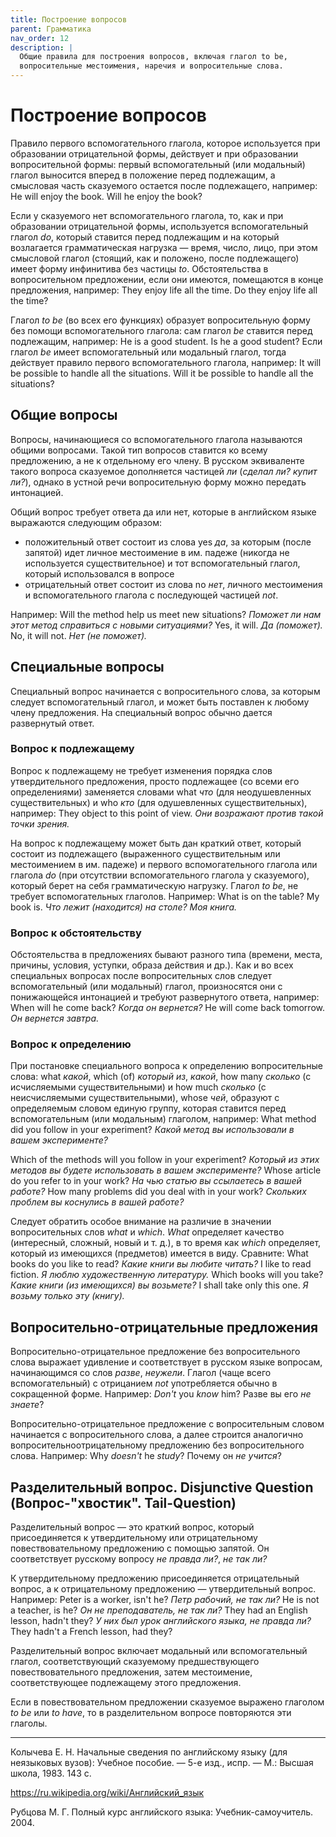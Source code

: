 ```yaml
---
title: Построение вопросов
parent: Грамматика
nav_order: 12
description: |
  Общие правила для построения вопросов, включая глагол to be,
  вопросительные местоимения, наречия и вопросительные слова.
---
```



# Построение вопросов

Правило первого вспомогательного глагола, которое используется при
образовании отрицательной формы, действует и при образовании
вопросительной формы: первый вспомогательный (или модальный) глагол
выносится вперед в положение перед подлежащим, а смысловая часть
сказуемого остается после подлежащего, например: Не will enjoy the
book.  Will he enjoy the book?

Если у сказуемого нет вспомогательного глагола, то, как и при
образовании отрицательной формы, используется вспомогательный глагол
*do*, который ставится перед подлежащим и на который возлагается
грамматическая нагрузка — время, число, лицо, при этом смысловой
глагол (стоящий, как и положено, после подлежащего) имеет форму
инфинитива без частицы *to*.  Обстоятельства в вопросительном
предложении, если они имеются, помещаются в конце предложения,
например: They enjoy life all the time.  Do they enjoy life all the
time?

Глагол *to be* (во всех его функциях) образует вопросительную форму
без помощи вспомогательного глагола: сам глагол *be* ставится перед
подлежащим, например: Не is a good student.  Is he a good student?
Если глагол *be* имеет вспомогательный или модальный глагол, тогда
действует правило первого вспомогательного глагола, например: It will
be possible to handle all the situations.  Will it be possible to
handle all the situations?


## Общие вопросы

Вопросы, начинающиеся со вспомогательного глагола называются общими
вопросами.  Такой тип вопросов ставится ко всему предложению, а не к
отдельному его члену.  В русском эквиваленте такого вопроса сказуемое
дополняется частицей *ли* (*сделал ли?* *купит ли?*), однако в устной
речи вопросительную форму можно передать интонацией.

Общий вопрос требует ответа да или нет, которые в
английском языке выражаются следующим образом:
- положительный ответ состоит из слова yes *да*, за которым (после
  запятой) идет личное местоимение в им. падеже (никогда не
  используется существительное) и тот вспомогательный глагол, который
  использовался в вопросе
- отрицательный ответ состоит из слова no *нет*, личного местоимения и
  вспомогательного глагола с последующей частицей *not*.

Например: Will the method help us meet new situations?  *Поможет ли
нам этот метод справиться с новыми ситуациями?* Yes, it will.  *Да
(поможет).* No, it will not.  *Нет (не поможет).*


## Специальные вопросы

Специальный вопрос начинается с вопросительного слова, за которым
следует вспомогательный глагол, и может быть поставлен к любому члену
предложения.  На специальный вопрос обычно дается развернутый ответ.


### Вопрос к подлежащему

Вопрос к подлежащему не требует изменения порядка слов утвердительного
предложения, просто подлежащее (со всеми его определениями) заменяется
словами what *что* (для неодушевленных существительных) и who *кто*
(для одушевленных существительных), например: They object to this
point of view.  *Они возражают против такой точки зрения.*

На вопрос к подлежащему может быть дан краткий ответ, который состоит
из подлежащего (выраженного существительным или местоимением в
им. падеже) и первого вспомогательного глагола или глагола *do* (при
отсутствии вспомогательного глагола у сказуемого), который берет на
себя грамматическую нагрузку.  Глагол *to be*, не требует
вспомогательных глаголов.  Например: What is on the table?  My book
is.  *Что лежит (находится) на столе?  Моя книга.*


### Вопрос к обстоятельству

Обстоятельства в предложениях бывают разного типа (времени, места,
причины, условия, уступки, образа действия и др.).  Как и во всех
специальных вопросах после вопросительных слов следует вспомогательный
(или модальный) глагол, произносятся они с понижающейся интонацией и
требуют развернутого ответа, например: When will he come back?  *Когда
он вернется?* Не will come back tomorrow. *Он вернется завтра.*


### Вопрос к определению

При постановке специального вопроса к определению вопросительные
слова: what *какой*, which (of) *который из*, *какой*, how many
*сколько* (с исчисляемыми существительными) и how much *сколько* (с
неисчисляемыми существительными), whose *чей*, образуют с определяемым
словом единую группу, которая ставится перед вспомогательным (или
модальным) глаголом, например: What method did you follow in your
experiment?  *Какой метод вы использовали в вашем эксперименте?*

Which of the methods will you follow in your experiment?  *Который из
этих методов вы будете использовать в вашем эксперименте?* Whose
article do you refer to in your work?  *На чью статью вы ссылаетесь в
вашей работе?* How many problems did you deal with in your work?
*Скольких проблем вы коснулись в вашей работе?*

Следует обратить особое внимание на различие в значении вопросительных
слов *what* и *which*.  *What* определяет качество (интересный,
сложный, новый и т. д.), в то время как *which* определяет, который из
имеющихся (предметов) имеется в виду.  Сравните: What books do you
like to read?  *Какие книги вы любите читать?* I like to read fiction.
*Я люблю художественную литературу.* Which books will you take?
*Какие книги (из имеющихся) вы возьмете?* I shall take only this one.
*Я возьму только эту (книгу).*


## Вопросительно-отрицательные предложения

Вопросительно-отрицательное предложение без вопросительного слова
выражает удивление и соответствует в русском языке вопросам,
начинающимся со слов *разве*, *неужели*.  Глагол (чаще всего
вспомогательный) с отрицанием *not* употребляется обычно в сокращенной
форме.  Например: *Don't* you *know* him?  Разве вы его *не знаете*?

Вопросительно-отрицательное предложение с вопросительным словом
начинается с вопросительного слова, а далее строится аналогично
вопросительноотрицательному предложению без вопросительного
слова. Например: Why *doesn't* he *study*?  Почему он *не учится*?


## Разделительный вопрос.  Disjunctive Question (Вопрос-"хвостик". Tail-Question)

Разделительный вопрос — это краткий вопрос, который присоединяется к
утвердительному или отрицательному повествовательному предложению с
помощью запятой.  Он соответствует русскому вопросу *не правда ли?*,
*не так ли?*

К утвердительному предложению присоединяется отрицательный вопрос, а к
отрицательному предложению — утвердительный вопрос.  Например: Peter
is a worker, isn't he?  *Петр рабочий, не так ли?* He is not a
teacher, is he?  *Он не преподаватель, не так ли?* They had an English
lesson, hadn't they?  *У них был урок английского языка, не правда
ли?* They hadn't a French lesson, had they?

Разделительный вопрос включает модальный или вспомогательный глагол,
соответствующий сказуемому предшествующего повествовательного
предложения, затем местоимение, соответствующее подлежащему этого
предложения.

Если в повествовательном предложении сказуемое выражено глаголом *to
be* или *to have*, то в разделительном вопросе повторяются эти
глаголы.


---

Колычева Е. Н.  Начальные сведения по английскому языку (для
неязыковых вузов): Учебное пособие. — 5-е изд., испр. — М.: Высшая
школа, 1983. 143 с.

https://ru.wikipedia.org/wiki/Английский_язык

Рубцова М. Г.  Полный курс английского языка: Учебник-самоучитель.
2004.

